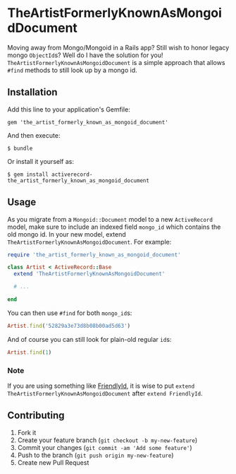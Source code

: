 # TheArtistFormerlyKnownAsMongoidDocument

Moving away from Mongo/Mongoid in a Rails app?  Still wish to honor legacy
mongo `ObjectId`s?  Well do I have the solution for you!
`TheArtistFormerlyKnownAsMongoidDocument` is a simple approach that allows
`#find` methods to still look up by a mongo id.

## Installation

Add this line to your application's Gemfile:

    gem 'the_artist_formerly_known_as_mongoid_document'

And then execute:

    $ bundle

Or install it yourself as:

    $ gem install activerecord-the_artist_formerly_known_as_mongoid_document

## Usage

As you migrate from a `Mongoid::Document` model to a new `ActiveRecord` model,
make sure to include an indexed field `mongo_id` which contains the old mongo
id. In your new model, extend `TheArtistFormerlyKnownAsMongoidDocument`.
For example:

```ruby
require 'the_artist_formerly_known_as_mongoid_document'

class Artist < ActiveRecord::Base
  extend 'TheArtistFormerlyKnownAsMongoidDocument'

  # ...

end
```

You can then use `#find` for both `mongo_id`s:

```ruby
Artist.find('52829a3e73d8b08b00ad5d63')
```

And of course you can still look for plain-old regular `id`s:

```ruby
Artist.find(1)
```

### Note

If you are using something like [FriendlyId], it is wise to put `extend
TheArtistFormerlyKnownAsMongoidDocument` after `extend FriendlyId`.

## Contributing

1. Fork it
2. Create your feature branch (`git checkout -b my-new-feature`)
3. Commit your changes (`git commit -am 'Add some feature'`)
4. Push to the branch (`git push origin my-new-feature`)
5. Create new Pull Request

[FriendlyId]: https://github.com/norman/friendly_id
